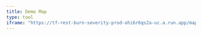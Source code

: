 ```yaml
---
title: Demo Map
type: tool
iframe: "https://tf-rest-burn-severity-prod-ohi6r6qs2a-uc.a.run.app/map/DSE/Geology/rbr"
---
```

